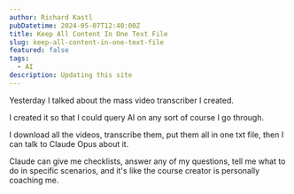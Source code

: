 ```yaml
---
author: Richard Kastl
pubDatetime: 2024-05-07T12:40:00Z
title: Keep All Content In One Text File
slug: keep-all-content-in-one-text-file
featured: false
tags:
  - AI
description: Updating this site
---
```


Yesterday I talked about the mass video transcriber I created. 

I created it so that I could query AI on any sort of course I go through. 

I download all the videos, transcribe them, put them all in one txt file, then I can talk to Claude Opus about it. 

Claude can give me checklists, answer any of my questions, tell me what to do in specific scenarios, and it's like the course creator is personally coaching me. 